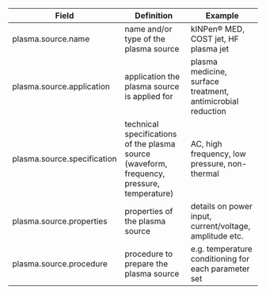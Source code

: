 | Field                       | Definition                                                   | Example                                                     |
| --------------------------- | ------------------------------------------------------------ | ----------------------------------------------------------- |
| plasma.source.name          | name and/or type of the plasma source                        | kINPen® MED, COST jet, HF plasma jet                        |
| plasma.source.application   | application the plasma source is applied for                 | plasma medicine, surface treatment, antimicrobial reduction |
| plasma.source.specification | technical specifications of the plasma source (waveform, frequency, pressure, temperature) | AC, high frequency, low pressure, non-thermal               |
| plasma.source.properties    | properties of the plasma source                              | details on power input, current/voltage, amplitude etc.     |
| plasma.source.procedure     | procedure to prepare the plasma source                       | e.g. temperature conditioning for each parameter set        |